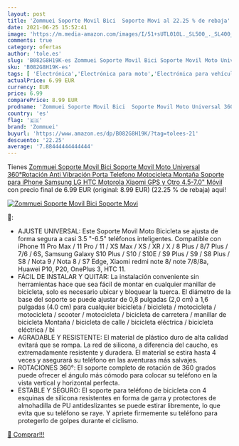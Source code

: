 ```yaml
---
layout: post
title: 'Zommuei Soporte Movil Bici  Soporte Movi al 22.25 % de rebaja'
date: 2021-06-25 15:52:41
image: 'https://m.media-amazon.com/images/I/51+sUTL010L._SL500_._SL400_.jpg'
comments: true
category: ofertas
author: 'tole.es'
slug: 'B082G8H19K-es Zommuei Soporte Movil Bici Soporte Movil Moto Universal...'
sku: 'B082G8H19K-es'
tags: [ 'Electrónica','Electrónica para moto','Electrónica para vehículos','Soportes para moto','iphone','zommuei', ]
actualPrice: 6.99 EUR
currency: EUR
price: 6.99
comparePrice: 8.99 EUR
prodname: 'Zommuei Soporte Movil Bici  Soporte Movil Moto Universal 360°Rotación Anti Vibración Porta Telefono Motocicleta Montaña Soporte para iPhone Samsung LG HTC Motorola Xiaomi GPS y Otro 4.5-7.0" Móvil'
country: 'es'
flag: '🇪🇸'
brand: 'Zommuei'
buyurl: 'https://www.amazon.es/dp/B082G8H19K/?tag=tolees-21'
descuento: '22.25'
average: '7.88444444444444'
---
```


Tienes [Zommuei Soporte Movil Bici  Soporte Movil Moto Universal 360°Rotación Anti Vibración Porta Telefono Motocicleta Montaña Soporte para iPhone Samsung LG HTC Motorola Xiaomi GPS y Otro 4.5-7.0" Móvil](https://www.amazon.es/dp/B082G8H19K/?tag=tolees-21) con precio final de  6.99 EUR (original: 8.99 EUR) (22.25 %  de rebaja) aqui!

[![Zommuei Soporte Movil Bici  Soporte Movi](https://m.media-amazon.com/images/I/51+sUTL010L._SL500_._SL400_.jpg)](https://www.amazon.es/dp/B082G8H19K/?tag=tolees-21)

🔎:

- AJUSTE UNIVERSAL: Este Soporte Movil Moto Bicicleta se ajusta de forma segura a casi 3.5 "-6.5" teléfonos inteligentes. Compatible con iPhone 11 Pro Max / 11 Pro / 11 / XS Max / XS / XR / X / 8 Plus / 8/7 Plus / 7/6 / 6S, Samsung Galaxy S10 Plus / S10 / S10E / S9 Plus / S9 / S8 Plus / S8 / Nota 9 / Nota 8 / S7 Edge, Xiaomi redmi note 8/ note 7/8/8a, Huawei P10, P20, OnePlus 3, HTC 11.
- FÁCIL DE INSTALAR Y QUITAR: La instalación conveniente sin herramientas hace que sea fácil de montar en cualquier manillar de bicicleta, solo es necesario ubicar y bloquear la tuerca. El diámetro de la base del soporte se puede ajustar de 0,8 pulgadas (2,0 cm) a 1,6 pulgadas (4.0 cm) para cualquier bicicleta / bicicleta / motocicleta / motocicleta / scooter / motocicleta / bicicleta de carretera / manillar de bicicleta Montaña / bicicleta de calle / bicicleta eléctrica / bicicleta eléctrica / bi
- AGRADABLE Y RESISTENTE: El material de plástico duro de alta calidad evitará que se rompa. La red de silicona, a diferencia del caucho, es extremadamente resistente y duradera. El material se estira hasta 4 veces y asegurará su teléfono en las aventuras más salvajes.
- ROTACIONES 360°: El soporte completo de rotación de 360 ​​grados puede ofrecer el ángulo más cómodo para colocar su teléfono en la vista vertical y horizontal perfecta.
- ESTABLE Y SEGURO: El soporte para teléfono de bicicleta con 4 esquinas de silicona resistentes en forma de garra y protectores de almohadilla de PU antideslizantes se puede estirar libremente, lo que evita que su teléfono se raye. Y apriete firmemente su teléfono para protegerlo de golpes durante el ciclismo.

[🛒 Comprar!!!](https://www.amazon.es/dp/B082G8H19K/?tag=tolees-21)
